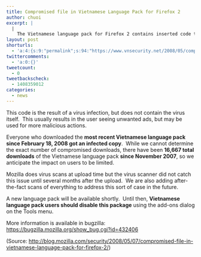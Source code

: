 ```yaml
---
title: Compromised file in Vietnamese Language Pack for Firefox 2
author: chuoi
excerpt: |
  |
    The Vietnamese language pack for Firefox 2 contains inserted code to load remote content.
layout: post
shorturls:
  - 'a:4:{s:9:"permalink";s:94:"https://www.vnsecurity.net/2008/05/compromised-file-in-vietnamese-language-pack-for-firefox-2/";s:7:"tinyurl";s:26:"http://tinyurl.com/y8dfhqr";s:4:"isgd";s:18:"http://is.gd/aOtie";s:5:"bitly";s:20:"http://bit.ly/5jr6ZJ";}'
twittercomments:
  - 'a:0:{}'
tweetcount:
  - 0
tweetbackscheck:
  - 1408359012
categories:
  - news
---
```

This code is the result of a virus infection, but does not contain the virus itself.  This usually results in the user seeing unwanted ads, but may be used for more malicious actions.

Everyone who downloaded the **most recent Vietnamese language pack since February 18, 2008 got an infected copy**.  While we cannot determine the exact number of compromised downloads, there have been **16,667 total downloads** of the Vietnamese language pack **since November 2007**, so we anticipate the impact on users to be limited.

Mozilla does virus scans at upload time but the virus scanner did not catch this issue until several months after the upload.  We are also adding after-the-fact scans of everything to address this sort of case in the future.

A new language pack will be available shortly.  Until then, **Vietnamese language pack users should disable this package** using the add-ons dialog on the Tools menu.

More information is available in bugzilla:[ https://bugzilla.mozilla.org/show_bug.cgi?id=432406  
][1]

(Source: <http://blog.mozilla.com/security/2008/05/07/compromised-file-in-vietnamese-language-pack-for-firefox-2/>)

 [1]: https://bugzilla.mozilla.org/show_bug.cgi?id=432406